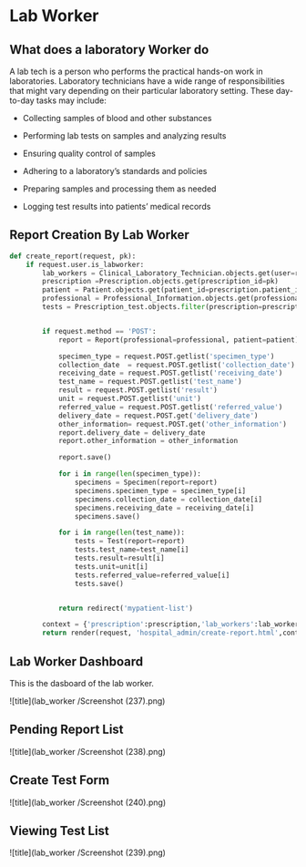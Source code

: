 # Lab Worker

## What does a laboratory Worker do

A lab tech is a person who performs the practical hands-on work in laboratories. Laboratory technicians have a wide range of responsibilities that might vary depending on their particular laboratory setting. These day-to-day tasks may include:

- Collecting samples of blood and other substances

- Performing lab tests on samples and analyzing results

- Ensuring quality control of samples

- Adhering to a laboratory’s standards and policies

- Preparing samples and processing them as needed

- Logging test results into patients’ medical records

## Report Creation By Lab Worker

```python
def create_report(request, pk):
    if request.user.is_labworker:
        lab_workers = Clinical_Laboratory_Technician.objects.get(user=request.user)
        prescription =Prescription.objects.get(prescription_id=pk)
        patient = Patient.objects.get(patient_id=prescription.patient_id)
        professional = Professional_Information.objects.get(professional_id=prescription.professional_id)
        tests = Prescription_test.objects.filter(prescription=prescription).filter(test_info_pay_status='Paid')


        if request.method == 'POST':
            report = Report(professional=professional, patient=patient)

            specimen_type = request.POST.getlist('specimen_type')
            collection_date  = request.POST.getlist('collection_date')
            receiving_date = request.POST.getlist('receiving_date')
            test_name = request.POST.getlist('test_name')
            result = request.POST.getlist('result')
            unit = request.POST.getlist('unit')
            referred_value = request.POST.getlist('referred_value')
            delivery_date = request.POST.get('delivery_date')
            other_information= request.POST.get('other_information')
            report.delivery_date = delivery_date
            report.other_information = other_information

            report.save()

            for i in range(len(specimen_type)):
                specimens = Specimen(report=report)
                specimens.specimen_type = specimen_type[i]
                specimens.collection_date = collection_date[i]
                specimens.receiving_date = receiving_date[i]
                specimens.save()

            for i in range(len(test_name)):
                tests = Test(report=report)
                tests.test_name=test_name[i]
                tests.result=result[i]
                tests.unit=unit[i]
                tests.referred_value=referred_value[i]
                tests.save()


            return redirect('mypatient-list')

        context = {'prescription':prescription,'lab_workers':lab_workers,'tests':tests}
        return render(request, 'hospital_admin/create-report.html',context)
```

## Lab Worker Dashboard

This is the dasboard of the lab worker.

![title](lab_worker /Screenshot (237).png)

## Pending Report List

![title](lab_worker /Screenshot (238).png)

## Create Test Form

![title](lab_worker /Screenshot (240).png)

## Viewing Test List

![title](lab_worker /Screenshot (239).png)
